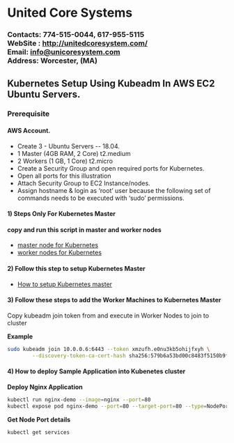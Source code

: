 # United Core Systems

### Contacts: 774-515-0044, 617-955-5115<br> WebSite : <http://unitedcoresystem.com/><br>Email: info@unicoresystem.com <br>Address: Worcester, (MA)

## Kubernetes Setup Using Kubeadm In AWS EC2 Ubuntu Servers.

### Prerequisite
#### AWS Account.
- Create 3 - Ubuntu Servers -- 18.04.
- 1 Master (4GB RAM, 2 Core) t2.medium
- 2 Workers (1 GB, 1 Core) t2.micro
- Create a Security Group and open required ports for Kubernetes.
- Open all ports for this illustration
- Attach Security Group to EC2 Instance/nodes.
- Assign hostname & login as ‘root’ user because the following set of commands needs to be executed with ‘sudo’ permissions.

#### 1) Steps Only For Kubernetes Master

####  copy and run this script in master and worker nodes
- [master node for Kubernetes ](./master-k8s.sh)
- [worker nodes for Kubernetes ](./worker-k8s.sh)

#### 2) Follow this step to setup Kubernetes Master

- [How to setup Kubernetes master ](./master-setup.md)

#### 3) Follow these steps to add the Worker Machines to Kubernetes Master

Copy kubeadm join token from and execute in Worker Nodes to join to cluster

**Example**
```sh
sudo kubeadm join 10.0.0.6:6443 --token xmzufh.e0nu3kb5ohijfxyh \
        --discovery-token-ca-cert-hash sha256:579b6a53bd00c8483f5150b9fb521b6431fc38b1ac716b8b9a5f668928a93771
```

#### 4) How to deploy Sample Application into Kubenetes cluster

**Deploy Nginx Application**

```sh
kubectl run nginx-demo --image=nginx --port=80 
kubectl expose pod nginx-demo --port=80 --target-port=80 --type=NodePort
```

**Get Node Port details**

```sh
kubectl get services
```





